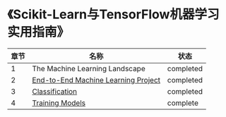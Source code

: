 # 《Scikit-Learn与TensorFlow机器学习实用指南》	

| 章节 | 名称 | 状态
--- | --- | ---
| 1 | The Machine Learning Landscape | completed
| 2 | [End-to-End Machine Learning Project](https://github.com/ETCartman/ReadBooks/blob/master/handson-ml/Chapter%202/ch02.ipynb) | completed
| 3 | [Classification](https://github.com/ETCartman/ReadBooks/blob/master/handson-ml/Chapter%203/ch03.ipynb) | completed
| 4 | [Training Models](https://github.com/ETCartman/handson_ml/blob/master/Chapter%204/Train%20Models.ipynb) | complete
